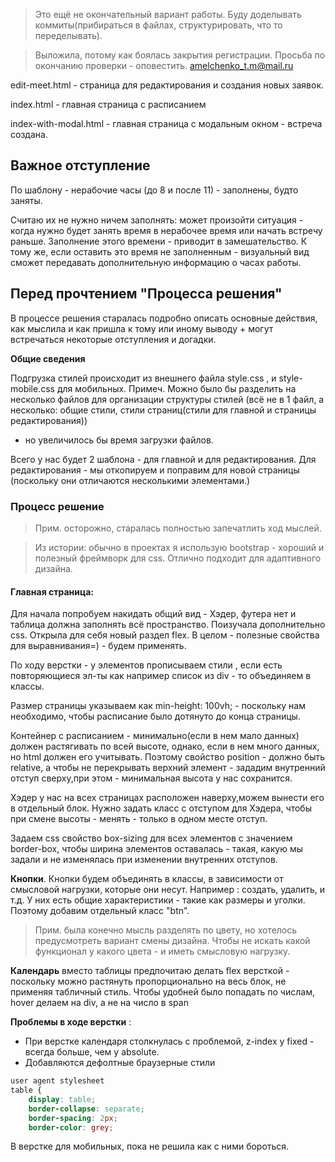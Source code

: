 > Это ещё не окончательный вариант работы. 
Буду доделывать коммиты(прибираться в файлах, структурировать, что то переделывать). 

>Выложила, потому как боялась закрытия регистрации. 
Просьба по окончанию проверки - оповестить. amelchenko_t.m@mail.ru

edit-meet.html - страница для редактирования и создания новых заявок. 

index.html - главная страница с расписанием

index-with-modal.html - главная страница с модальным окном - встреча создана. 

## Важное отступление
По шаблону - нерабочие часы (до 8 и после 11) - заполнены, будто заняты. 

Считаю их не нужно ничем заполнять: 
может произойти ситуация - когда нужно будет занять время в нерабочее время или начать встречу раньше. 
Заполнение этого времени - приводит в замешательство. К тому же, если оставить это время не заполненным - 
визуальный вид сможет передавать дополнительную информацию о часах работы. 


## Перед прочтением "Процесса решения" 

В процессе решения старалась подробно описать основные действия, 
как мыслила и как пришла к тому или иному выводу + могут встречаться некоторые отступления и догадки. 


**Общие сведения**

Подгрузка стилей происходит из внешнего файла style.css , и style-mobile.css для мобильных.
Примеч. Можно было бы разделить на несколько файлов для организации структуры стилей
(всё не в 1 файл, а несколько: общие стили, стили страниц(стили для главной и страницы редактирования))
- но увеличилось бы время загрузки файлов.

Всего у нас будет 2 шаблона - для главной и для редактирования. 
Для редактирования - мы откопируем и поправим для новой страницы
(поскольку они отличаются несколькими элементами.)

### Процесс решение
>Прим. осторожно, старалась полностью запечатлить ход мыслей. 

>Из истории: обычно в проектах я использую bootstrap - хороший и полезный фреймворк
для css. Отлично подходит для адаптивного дизайна. 

#### Главная страница: 

 Для начала попробуем накидать общий вид - Хэдер, футера нет и таблица должна
 заполнять всё пространство. Поизучала дополнительно css. Открыла для себя новый раздел flex. 
 В целом - полезные свойства для выравнивания=) - будем применять. 
 
По ходу верстки - у элементов прописываем стили , если есть повторяющиеся эл-ты
как например список из div - то объединяем в классы. 

Размер страницы указываем как min-height: 100vh; - поскольку нам необходимо, чтобы расписание 
было дотянуто до конца страницы. 

Контейнер с расписанием - минимально(если в нем мало данных) должен растягивать по всей высоте, 
однако, если в нем много данных, но html должен его учитывать.
Поэтому свойство position - должно быть relative, 
а чтобы не перекрывать верхний элемент - зададим внутренний отступ сверху,при этом - 
минимальная высота у нас сохранится.

Хэдер у нас на всех страницах расположен наверху,можем вынести его в отдельный блок.
Нужно задать класс с отступом для Хэдера, чтобы при смене высоты - менять - только в одном месте отступ. 

Задаем css свойство box-sizing для всех элементов с значением border-box, 
чтобы ширина элементов оставалась - такая, какую мы задали и не изменялась при изменении внутренних отступов. 

**Кнопки**. Кнопки будем объединять в классы, в зависимости от смысловой нагрузки, которые они несут. 
Например : создать, удалить, и т.д. 
У них есть общие характеристики - такие как размеры и уголки. Поэтому добавим отдельный класс "btn".
> Прим. была конечно мысль разделять по цвету, но хотелось предусмотреть вариант смены дизайна. 
Чтобы не искать какой функционал у какого цвета - и иметь смысловую нагрузку. 

**Календарь** вместо таблицы предпочитаю делать flex версткой -
поскольку можно растянуть пропорционально на весь блок, не применяя табличный стиль.
Чтобы удобней было попадать по числам, hover делаем на div, а не на число в span

**Проблемы в ходе верстки** : 
- При верстке календаря столкнулась с проблемой, z-index у fixed - всегда больше, чем у absolute.
- Добавляются дефолтные браузерные стили 
```css
user agent stylesheet
table {
    display: table;
    border-collapse: separate;
    border-spacing: 2px;
    border-color: grey;
```
В верстке для мобильных, пока не решила как с ними бороться. 
